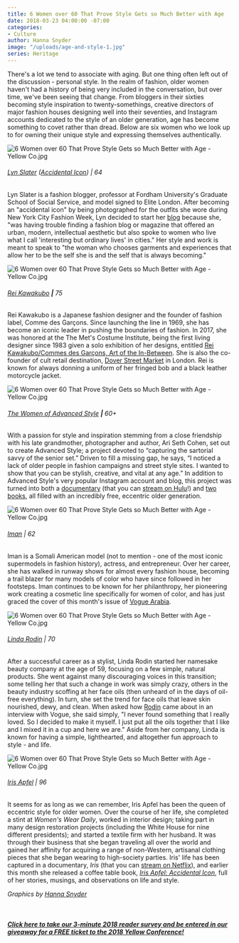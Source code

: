 ```yaml
---
title: 6 Women over 60 That Prove Style Gets so Much Better with Age
date: 2018-03-23 04:00:00 -07:00
categories:
- Culture
author: Hanna Snyder
image: "/uploads/age-and-style-1.jpg"
series: Heritage
---
```


There's a lot we tend to associate with aging. But one thing often left out of the discussion - personal style. In the realm of fashion, older women haven't had a history of being very included in the conversation, but over time, we've been seeing that change. From bloggers in their sixties becoming style inspiration to twenty-somethings, creative directors of major fashion houses designing well into their seventies, and Instagram accounts dedicated to the style of an older generation, age has become something to covet rather than dread. Below are six women who we look up to for owning their unique style and expressing themselves authentically.

![6 Women over 60 That Prove Style Gets so Much Better with Age - Yellow Co.jpg](/uploads/age-and-style-2.jpg)

###### [Lyn Slater](https://www.instagram.com/iconaccidental/) ([Accidental Icon](https://www.accidentalicon.com/)) | 64

Lyn Slater is a fashion blogger, professor at Fordham University's Graduate School of Social Service, and model signed to Elite London. After becoming an "accidental icon" by being photographed for the outfits she wore during New York City Fashion Week, Lyn decided to start her [blog](https://www.accidentalicon.com/) because she, "was having trouble finding a fashion blog or magazine that offered an urban, modern, intellectual aesthetic but also spoke to women who live what I call 'interesting but ordinary lives' in cities." Her style and work is meant to speak to "the woman who chooses garments and experiences that allow her to be the self she is and the self that is always becoming."

![6 Women over 60 That Prove Style Gets so Much Better with Age - Yellow Co.jpg](/uploads/age-and-style-3.jpg)

###### [Rei Kawakubo](https://www.instagram.com/commedesgarcons/) **|** 75

Rei Kawakubo is a Japanese fashion designer and the founder of fashion label, Comme des Garçons. Since launching the line in 1969, she has become an iconic leader in pushing the boundaries of fashion. In 2017, she was honored at the The Met's Costume Institute, being the first living designer since 1983 given a solo exhibition of her designs, entitled [Rei Kawakubo/Commes des Garçons, Art of the In-Between](https://www.metmuseum.org/exhibitions/listings/2017/rei-kawakubo). She is also the co-founder of cult retail destination, [Dover Street Market](https://www.businessoffashion.com/dover-street-market "Dover Street Market") in London. Rei is known for always donning a uniform of her fringed bob and a black leather motorcycle jacket.

![6 Women over 60 That Prove Style Gets so Much Better with Age - Yellow Co.jpg](/uploads/age-and-style-4.jpg)

###### [The Women of Advanced Style](https://www.instagram.com/advancedstyle/) **|** 60\+

With a passion for style and inspiration stemming from a close friendship with his late grandmother, photographer and author, Ari Seth Cohen, set out to create Advanced Style; a project devoted to “capturing the sartorial savvy of the senior set.” Driven to fill a missing gap, he says, “I noticed a lack of older people in fashion campaigns and street style sites. I wanted to show that you can be stylish, creative, and vital at any age.” In addition to Advanced Style's very popular Instagram account and blog, this project was turned into both a [documentary](http://www.advanced.style/the-advanced-style-documentary-film-page) (that you can [stream on Hulu](https://www.hulu.com/watch/1205035)!) and [two books](http://www.advanced.style/books), all filled with an incredibly free, eccentric older generation.

![6 Women over 60 That Prove Style Gets so Much Better with Age - Yellow Co.jpg](/uploads/age-and-style-5.jpg)

###### [Iman](https://www.instagram.com/the_real_iman/) | 62

Iman is a Somali American model (not to mention - one of the most iconic supermodels in fashion history), actress, and entrepreneur. Over her career, she has walked in runway shows for almost every fashion house, becoming a trail blazer for many models of color who have since followed in her footsteps. Iman continues to be known for her philanthropy, her pioneering work creating a cosmetic line specifically for women of color, and has just graced the cover of this month's issue of [Vogue Arabia](https://en.vogue.me/fashion/imaan-meets-iman-for-the-march-2018-issue-of-vogue-arabia/).

![6 Women over 60 That Prove Style Gets so Much Better with Age - Yellow Co.jpg](/uploads/age-and-style-6.jpg)

###### [Linda Rodin](https://www.instagram.com/lindaandwinks/) | 70

After a successful career as a stylist, Linda Rodin started her namesake beauty company at the age of 59, focusing on a few simple, natural products. She went against many discouraging voices in this transition; some telling her that such a change in work was simply crazy, others in the beauty industry scoffing at her face oils (then unheard of in the days of oil-free everything). In turn, she set the trend for face oils that leave skin nourished, dewy, and clean. When asked how [Rodin](https://www.rodinoliolusso.com/) came about in an interview with Vogue, she said simply, "I never found something that I really loved. So I decided to make it myself. I just put all the oils together that I like and I mixed it in a cup and here we are." Aside from her company, Linda is known for having a simple, lighthearted, and altogether fun approach to style - and life.

![6 Women over 60 That Prove Style Gets so Much Better with Age - Yellow Co.jpg](/uploads/age-and-style-7.jpg)

###### [Iris Apfel](https://www.instagram.com/iris.apfel/) | 96

It seems for as long as we can remember, Iris Apfel has been the queen of eccentric style for older women. Over the course of her life, she completed a stint at *Women's Wear Daily*, worked in interior design; taking part in many design restoration projects (including the White House for nine different presidents); and started a textile firm with her husband. It was through their business that she began traveling all over the world and gained her affinity for acquiring a range of non-Western, artisanal clothing pieces that she began wearing to high-society parties. Iris' life has been captured in a documentary, *Iris* (that you can [stream on Netflix](https://www.netflix.com/title/80027120)), and earlier this month she released a coffee table book, *[Iris Apfel: Accidental Icon](https://www.amazon.com/Iris-Apfel-Accidental-Icon/dp/006240508X)*, full of her stories, musings, and observations on life and style.

*Graphics by [Hanna Snyder](http://www.hannasnyder.com/)*

<br>

##### [Click here to take our 3-minute 2018 reader survey and be entered in our giveaway for a FREE ticket to the 2018 Yellow Conference!](https://yellowco.typeform.com/to/mJRdfw)